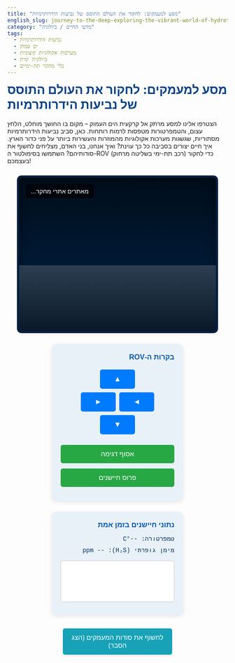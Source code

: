 ```yaml
---
title: "מסע למעמקים: לחקור את העולם התוסס של נביעות הידרותרמיות"
english_slug: journey-to-the-deep-exploring-the-vibrant-world-of-hydrothermal-vents
category: "מדעי החיים / ביולוגיה"
tags:
  - נביעות הידרותרמיות
  - ים עמוק
  - מערכות אקולוגיות קיצוניות
  - ביולוגיה ימית
  - כלי מחקר תת-ימיים
---
```

# מסע למעמקים: לחקור את העולם התוסס של נביעות הידרותרמיות

הצטרפו אלינו למסע מרתק אל קרקעית הים העמוק – מקום בו החושך מוחלט, הלחץ עצום, והטמפרטורות מטפסות לרמות רותחות. כאן, סביב נביעות הידרותרמיות מסתוריות, שגשגות מערכות אקולוגיות מהמוזרות והעשירות ביותר על פני כדור הארץ. איך חיים יצורים בסביבה כל כך עוינת? ואיך אנחנו, בני האדם, מצליחים לחשוף את סודותיהם? השתמשו בסימולטור ה-ROV (רכב תת-ימי בשליטה מרחוק) כדי לחקור בעצמכם!

<div class="app-container">
    <div class="rov-view">
        <div class="seabed">
            <div class="vent" id="hydrothermal-vent"></div>
            <div class="bubbles" id="vent-bubbles"></div> <!-- Added for animation -->
            <div class="creatures" id="creatures"></div> <!-- Moved to be child of seabed -->
            <div class="rov" id="rov-model">
                <div class="rov-light"></div> <!-- Added ROV light -->
            </div>
            <div class="sample-area" id="sample-area"></div> <!-- Moved to be child of seabed -->
            <div class="sensor-area" id="sensor-area"></div> <!-- Moved to be child of seabed -->
        </div>
        <div class="overlay-text" id="status-text">מאתרים אתרי מחקר...</div>
         <div class="overlay-feedback" id="feedback-text"></div> <!-- Added for action feedback -->
    </div>
    <div class="controls">
        <h3>בקרות ה-ROV</h3>
        <div class="movement-controls">
             <button id="move-up" aria-label="מעלה">▲</button>
             <div class="horizontal-controls">
                 <button id="move-left" aria-label="שמאלה">◄</button>
                 <button id="move-right" aria-label="ימינה">►</button>
             </div>
             <button id="move-down" aria-label="מטה">▼</button>
        </div>
        <button id="collect-sample" class="action-button">אסוף דגימה</button>
        <button id="deploy-sensor" class="action-button">פרוס חיישנים</button>
    </div>
    <div class="data-display">
        <h3>נתוני חיישנים בזמן אמת</h3>
        <div id="temperature-data">טמפרטורה: --°C</div>
        <div id="h2s-data">מימן גופרתי (H₂S): -- ppm</div>
        <canvas id="temperature-graph" width="280" height="100"></canvas>
         <div id="sample-status"></div> <!-- Used for sample action status -->
         <div id="sensor-status"></div> <!-- Used for sensor action status -->
    </div>
</div>

<button id="toggle-explanation" class="toggle-button">לחשוף את סודות המעמקים (הצג הסבר)</button>

<div id="explanation" class="explanation-section" style="display: none;">
    <h2>הסבר מפורט: חקר נביעות הידרותרמיות</h2>

    <h3>מבוא: מהן נביעות הידרותרמיות ולמה הן כה מיוחדות?</h3>
    <p>נביעות הידרותרמיות אינן סתם חורים בקרקעית האוקיינוס – הן שערים לעולם תת-קרקעי של אנרגיה וכימיה! במקומות אלו, לרוב לאורך רכסים תת-ימיים שבהם לוחות טקטוניים נפרדים, מים חודרים אל תוך סדקים בקרום כדור הארץ. המים מתחממים על ידי המאגמה הלוהטת שמתחת, ממיסים מינרלים מתוך הסלעים, ופורצים חזרה אל הים העמוק כזרם חם (לעיתים רותח!) ועשיר בכימיקלים. זוהי סביבה קיצונית, ללא אור שמש כלל, תחת לחץ עצום, ועם נוכחות גבוהה של חומרים שנחשבים רעילים לרוב היצורים החיים.</p>

    <h3>כימוסינתזה: הבסיס לחיים בעלטה</h3>
    <p>בניגוד לרוב המערכות האקולוגיות על פני כדור הארץ התלויות באנרגיית השמש (פוטוסינתזה), החיים סביב נביעות הידרותרמיות מתבססים על תהליך מדהים הנקרא כימוסינתזה. חיידקים מיוחדים, המכונים חיידקים כימוסינתטיים, מנצלים את האנרגיה הכימית המשתחררת מחימצון תרכובות גופרית (כמו מימן גופרתי - H₂S) או תרכובות ברזל ומנגן הנמצאות במים הפורצים מהנביעה. חיידקים אלו הם ה"יצרנים" של המערכת, והם מהווים את בסיס שרשרת המזון המקומית.</p>

    <h3>מגוון ביולוגי מפתיע ויצורים ייחודיים</h3>
    <p>מי היה מאמין שבסביבה כה קשה יפרחו חיים בשפע כזה? סביב הנביעות שוכנות אוכלוסיות צפופות ומגוונות של יצורים, רבים מהם אנדמיים לחלוטין לאזורים אלו (כלומר, לא נמצאים בשום מקום אחר בעולם). תולעי צינור ענק ללא פה או מערכת עיכול, צדפות ענק, חלזונות, סרטנים בעלי שריון ייחודי, ודגים מסתוריים – כולם מותאמים בצורה מדהימה לתנאים. רבים מהם מקיימים יחסי סימביוזה עם החיידקים הכימוסינתטיים, אוכלים אותם ישירות או מסתמכים על חומר אורגני שהם מייצרים.</p>

    <h3>חקר המעמקים: האתגרים והכלים</h3>
    <p>חקר נביעות הידרותרמיות הוא מבצע לוגיסטי וטכנולוגי מורכב ביותר. ההגעה לעומקים אלו דורשת כלים שיכולים לעמוד בלחצים קיצוניים ובטמפרטורות משתנות. כלי המחקר העיקריים הם:</p>
    <ul>
        <li><strong>ROVs (Remotely Operated Vehicles):</strong> רובוטים תת-ימיים הנשלטים מספינת מחקר על פני המים. הם מצוידים במצלמות וידאו באיכות גבוהה, זרועות רובוטיות לאיסוף דגימות מדויק (מים, סלעים, ויצורים), וחיישנים למדידת טמפרטורה, לחץ, ריכוזי כימיקלים ועוד. ה-ROV מאפשר שהייה ממושכת באתר וחקר בטיחותי.</li>
        <li><strong>צוללות מחקר מאוישות (HOVs):</strong> כמו ה"אלווין" המפורסמת. מאפשרות למדענים לרדת פיזית לאתר ולצפות בו ממקור ראשון, אך הן יקרות יותר להפעלה, מוגבלות בזמן הצלילה ובקיבולת איסוף הדגימות ביחס ל-ROV.</li>
        <li><strong>חיישנים ומכשירי ניטור קבועים:</strong> מוצבים לפרקי זמן ארוכים כדי לעקוב אחר שינויים טמפרטורה, כימיה, או זרמים סביב הנביעות.</li>
    </ul>

    <h3>מדוע המחקר חשוב?</h3>
    <p>המחקר סביב נביעות הידרותרמיות פותח בפנינו צוהר לכמה מהשאלות הגדולות ביותר במדע:</p>
    <ul>
        <li>**גבולות החיים:** אם חיים יכולים לשגשג בתנאים כאלה, היכן עוד ביקום ייתכן שנמצא חיים? (למשל, באוקיינוסים תת-קרקעיים על ירחים של צדק ושבתאי).</li>
        <li>**מקור החיים:** ישנן תיאוריות מרתקות המציעות כי סביבת הנביעות ההידרותרמיות הקדומות, העשירה באנרגיה וכימיקלים, יכלה להיות המקום שבו החלו החיים על פני כדור הארץ.</li>
        <li>**תהליכים פלנטריים:** הנביעות הן חלק אינטגרלי מהתהליכים הגיאולוגיים והגיאוכימיים המעצבים את כדור הארץ והאוקיינוסים שלו.</li>
        <li>**ביוטכנולוגיה ומשאבים:** יצורים המתקיימים בסביבות קיצוניות מספקים מודלים להבנת עמידות קיצונית, ואנזימים מחיידקים טרמופילים (אוהבי חום) משמשים בתעשייה ובמחקר (למשל, בבדיקות PCR). הנביעות גם מרבדות מינרלים בעלי ערך, נושא הנמצא תחת דיון לגבי אפשרויות כרייה עתידיות.</li>
    </ul>
    <p>חקר נביעות הידרותרמיות הוא מסע אל הלא נודע, שממשיך לחשוף בפנינו עולמות נסתרים ולהרחיב את ההבנה שלנו על החיים, כדור הארץ, ואולי אף היקום כולו.</p>
</div>

<style>
    /* כללי */
    .app-container {
        display: flex;
        flex-wrap: wrap;
        gap: 25px; /* Increased gap */
        justify-content: center;
        margin-top: 25px; /* Increased margin */
        font-family: 'Arial', sans-serif; /* More appealing font */
        color: #333; /* Darker text color */
        direction: rtl;
        text-align: right;
    }

    h1, h2, h3 {
         color: #004085; /* Deeper blue for headings */
         margin-top: 0;
    }

    /* אזור ה-ROV והנוף */
    .rov-view {
        position: relative;
        width: 450px; /* Slightly wider view */
        height: 350px; /* Slightly taller view */
        border: 5px solid #001f3f; /* Darker, thicker border */
        background: linear-gradient(to bottom, #000d1a 0%, #001f3f 80%, #003366 100%); /* Gradient for depth effect */
        overflow: hidden;
        border-radius: 10px; /* Rounded corners */
        box-shadow: inset 0 0 20px rgba(0, 0, 0, 0.5); /* Inner shadow for depth */
    }

    .seabed {
        position: absolute;
        bottom: 0;
        left: 0; /* Starts at 0, moves horizontally */
        width: 1500px; /* Much wider seabed */
        height: 150px; /* Deeper seabed visual */
        background: linear-gradient(to bottom, #2c3e50, #0a192a); /* Darker, textured seabed gradient */
        background-size: cover; /* Ensure gradient covers area */
        display: flex;
        align-items: flex-end;
        padding-bottom: 20px; /* More padding */
        box-sizing: border-box;
        transition: left 0.3s ease-out; /* Smooth scroll */
    }

    .vent {
        position: absolute;
        bottom: 0;
        left: 750px; /* Centered in the 1500px seabed */
        transform: translateX(-50%);
        width: 80px; /* Larger vent */
        height: 100px; /* Taller vent */
        background: linear-gradient(to top, #5a3220, #8b4513); /* Brownish/rocky texture */
        border-top-left-radius: 40px 30px;
        border-top-right-radius: 40px 30px;
        box-shadow: 0 -8px 20px rgba(255, 140, 0, 0.9), 0 -15px 30px rgba(255, 69, 0, 0.6); /* Stronger orange/red glow */
        animation: vent-pulse 3s infinite ease-in-out; /* Pulsing glow animation */
    }

    @keyframes vent-pulse {
        0% { box-shadow: 0 -8px 20px rgba(255, 140, 0, 0.9), 0 -15px 30px rgba(255, 69, 0, 0.6); }
        50% { box-shadow: 0 -10px 25px rgba(255, 165, 0, 1), 0 -20px 40px rgba(255, 99, 71, 0.8); }
        100% { box-shadow: 0 -8px 20px rgba(255, 140, 0, 0.9), 0 -15px 30px rgba(255, 69, 0, 0.6); }
    }

    .bubbles {
         position: absolute;
         bottom: 90px; /* Just above the vent opening */
         left: 750px; /* Centered above vent */
         transform: translateX(-50%);
         width: 60px;
         height: 50px; /* Area for bubbles */
         overflow: hidden;
         pointer-events: none;
         z-index: 2; /* Above vent */
     }

    .bubbles::before {
        content: '';
        position: absolute;
        bottom: 0;
        left: 50%;
        width: 10px; /* Initial size of a bubble */
        height: 10px;
        background-color: rgba(255, 255, 255, 0.5);
        border-radius: 50%;
        transform: translateX(-50%);
        animation: bubble-flow 4s infinite linear;
        box-shadow: 0 0 5px rgba(255, 255, 255, 0.8);
    }
    .bubbles::after { /* Second bubble stream */
         content: '';
         position: absolute;
         bottom: -10px; /* Start slightly lower */
         left: 40%;
         width: 8px;
         height: 8px;
         background-color: rgba(255, 255, 255, 0.4);
         border-radius: 50%;
         transform: translateX(-50%);
         animation: bubble-flow 3.5s infinite linear 0.5s; /* Different timing */
         box-shadow: 0 0 4px rgba(255, 255, 255, 0.7);
     }


     @keyframes bubble-flow {
        0% { bottom: 0; opacity: 1; transform: translateX(-50%) scale(1); }
        100% { bottom: 150px; opacity: 0; transform: translateX(-50%) scale(1.5); } /* Bubbles rise faster/higher */
     }


    .creatures {
         position: absolute;
         bottom: 10px; /* On the seabed */
         left: 750px; /* Centered around the vent */
         transform: translateX(-50%);
         width: 250px; /* Wider area for creatures */
         height: 80px; /* Taller area */
         pointer-events: none;
         z-index: 3; /* Above seabed, below ROV */
         /* Use pseudo-elements for multiple creatures */
     }
     .creatures::before, .creatures::after {
        content: '🦑'; /* Squid/octopus emoji */
        position: absolute;
        font-size: 2em; /* Larger emojis */
        opacity: 0.8;
        filter: drop-shadow(0 0 3px rgba(255,255,255,0.3)); /* Subtle glow */
        animation: creature-pulse 3s infinite ease-in-out alternate;
     }
    .creatures::before {
         left: 10%;
         bottom: 20px;
         animation-delay: 0s;
         content: '🦐'; /* Shrimp emoji */
         font-size: 1.5em;
         animation: creature-float 4s infinite ease-in-out alternate;
     }
     .creatures::after {
         right: 10%;
         bottom: 15px;
         animation-delay: 1.5s;
         content: '🦀'; /* Crab emoji */
         font-size: 1.8em;
          animation: creature-pulse 3.5s infinite ease-in-out alternate;
     }
    /* Basic pulsing/floating animation for creatures */
    @keyframes creature-pulse {
         0% { transform: scale(1); opacity: 0.8; }
         50% { transform: scale(1.05); opacity: 1; }
         100% { transform: scale(1); opacity: 0.8; }
    }
     @keyframes creature-float {
         0% { transform: translateY(0); }
         50% { transform: translateY(-5px); }
         100% { transform: translateY(0); }
     }


    .rov {
        position: absolute;
        bottom: 170px; /* Initial Y position relative to view bottom (above seabed visual) */
        left: calc(50% - 30px); /* Centered visually in view */
        width: 60px; /* Slightly larger ROV */
        height: 40px; /* Taller ROV */
        background-color: #607d8b; /* Blue-grey color */
        border-radius: 8px; /* Rounded corners */
        z-index: 10;
        transition: transform 0.2s ease-out; /* Use transform for smoother movement */
        box-shadow: 0 3px 8px rgba(0, 0, 0, 0.5);
    }

     /* Use pseudo-elements for ROV details */
    .rov::before {
         content: '● ●'; /* Lights */
         position: absolute;
         top: 5px;
         left: 50%;
         transform: translateX(-50%);
         color: yellow; /* Light color */
         font-size: 0.8em;
     }
    .rov::after {
         content: '[]'; /* Camera/Arm */
         position: absolute;
         bottom: 5px;
         left: 50%;
         transform: translateX(-50%);
         color: #333;
         font-weight: bold;
         font-size: 1em;
     }

    .rov-light {
         position: absolute;
         bottom: -10px; /* Below the ROV */
         left: 50%;
         transform: translateX(-50%);
         width: 100px; /* Width of light cone base */
         height: 120px; /* Height of light cone */
         background: radial-gradient(circle at 50% 0%, rgba(255, 255, 180, 0.5) 0%, rgba(255, 255, 180, 0.1) 50%, rgba(255, 255, 180, 0) 100%);
         clip-path: polygon(40% 0%, 60% 0%, 100% 100%, 0% 100%); /* Cone shape */
         z-index: 9; /* Below ROV, above seabed */
         pointer-events: none;
    }


     .sample-area, .sensor-area {
        position: absolute;
        bottom: 10px; /* On the seabed */
        width: 60px; /* Larger area */
        height: 60px;
        border: 3px dashed; /* Thicker dashed border */
        border-radius: 8px; /* Rounded corners */
        display: none; /* Hidden by default */
        pointer-events: none;
        box-sizing: border-box;
        z-index: 5;
        background-color: rgba(255, 255, 255, 0.05); /* Subtle fill */
         animation: pulse-border 1.5s infinite ease-in-out alternate; /* Pulsing effect */
     }

     .sample-area {
        left: 750px + 50px; /* Relative to vent center (750) + offset */
        border-color: rgba(100, 149, 237, 0.7); /* Cornflower blue */
        background-color: rgba(100, 149, 237, 0.1);
     }
     .sensor-area {
        left: 750px - 110px; /* Relative to vent center (750) - offset */
         border-color: rgba(60, 179, 113, 0.7); /* Medium sea green */
         background-color: rgba(60, 179, 113, 0.1);
     }
     @keyframes pulse-border {
         0% { border-color: rgba(255, 255, 255, 0.5); }
         100% { border-color: rgba(255, 255, 255, 0.9); }
     }


    .overlay-text {
        position: absolute;
        top: 15px; /* More padding */
        left: 15px;
        color: #fff;
        background-color: rgba(0, 0, 0, 0.6); /* Slightly darker background */
        padding: 8px 12px; /* More padding */
        border-radius: 5px;
        font-size: 1em; /* Slightly larger font */
        z-index: 20;
        text-align: right; /* Ensure text aligns right in RTL */
    }
     .overlay-feedback {
         position: absolute;
         bottom: 15px;
         left: 50%;
         transform: translateX(-50%);
         color: #fff;
         background-color: rgba(0, 0, 0, 0.7);
         padding: 8px 15px;
         border-radius: 5px;
         font-size: 1.1em;
         z-index: 25; /* Above status text */
         opacity: 0; /* Start hidden */
         transition: opacity 0.5s ease-in-out;
     }
     .overlay-feedback.show {
         opacity: 1;
     }
     .overlay-feedback.success {
         background-color: rgba(40, 167, 69, 0.8); /* Green */
     }
     .overlay-feedback.error {
         background-color: rgba(220, 53, 69, 0.8); /* Red */
     }


    /* בקרות ונתונים */
    .controls, .data-display {
        background-color: #e9f1f8; /* Light blue background */
        padding: 20px; /* More padding */
        border-radius: 10px; /* Rounded corners */
        width: 300px; /* Wider panels */
        box-sizing: border-box;
        box-shadow: 0 2px 10px rgba(0, 0, 0, 0.1);
    }

    .controls h3, .data-display h3 {
         color: #0056b3; /* Blue headings */
         margin-bottom: 15px; /* More space below heading */
    }

    .movement-controls {
        display: flex;
        flex-direction: column;
        align-items: center;
        margin-bottom: 20px;
    }

    .movement-controls button {
        margin: 4px; /* Less margin for tighter layout */
        padding: 12px 20px; /* Larger buttons */
        cursor: pointer;
        background-color: #007bff; /* Primary blue */
        color: white;
        border: none;
        border-radius: 5px;
        font-size: 1.2em; /* Larger font */
        transition: background-color 0.2s ease;
        min-width: 80px; /* Ensure consistent button size */
        text-align: center;
    }
     .movement-controls button:hover {
         background-color: #0056b3;
     }
     .movement-controls button:active {
         background-color: #003f7f;
     }


    .horizontal-controls {
        display: flex;
        justify-content: center;
        width: 100%;
    }

    .horizontal-controls button {
         margin: 4px;
         padding: 12px 20px;
         cursor: pointer;
         background-color: #007bff;
         color: white;
         border: none;
         border-radius: 5px;
         font-size: 1.2em;
         transition: background-color 0.2s ease;
         min-width: 80px;
          text-align: center;
    }
     .horizontal-controls button:hover {
         background-color: #0056b3;
     }
     .horizontal-controls button:active {
         background-color: #003f7f;
     }


    .action-button {
        display: block;
        width: 100%;
        padding: 12px; /* Larger padding */
        margin-bottom: 12px; /* More margin */
        cursor: pointer;
        background-color: #28a745; /* Green for action */
        color: white;
        border: none;
        border-radius: 5px;
        font-size: 1.1em;
        transition: background-color 0.2s ease;
    }
     .action-button:hover {
         background-color: #218838;
     }
     .action-button:active {
         background-color: #1e7e34;
     }
     .action-button:disabled {
         background-color: #ccc;
         cursor: not-allowed;
     }

    .data-display div {
        margin-bottom: 10px; /* More space */
        font-family: 'Courier New', monospace; /* Different monospace font */
        font-size: 1em; /* Slightly larger */
        color: #003366; /* Dark blue text */
    }

    #temperature-graph {
        display: block;
        margin-top: 15px;
        background-color: #fff;
        border: 1px solid #ccc;
        border-radius: 5px;
    }
     #temperature-graph-container { /* Optional: Wrapper for graph styling */
         position: relative;
     }


    .toggle-button {
        display: block;
        width: 250px; /* Wider button */
        margin: 30px auto; /* More margin */
        padding: 12px 20px;
        font-size: 1.1em;
        cursor: pointer;
        background-color: #17a2b8; /* Teal color */
        color: white;
        border: none;
        border-radius: 5px;
        text-align: center;
        transition: background-color 0.2s ease;
         box-shadow: 0 2px 5px rgba(0, 0, 0, 0.1);
    }
     .toggle-button:hover {
         background-color: #138496;
     }
     .toggle-button:active {
         background-color: #117a8b;
     }


    .explanation-section {
        margin-top: 30px; /* More space */
        padding: 25px; /* More padding */
        background-color: #f0f8ff; /* Light blue background */
        border: 1px solid #b8daff; /* Light blue border */
        border-radius: 10px;
        line-height: 1.7; /* Increased line height */
        color: #333;
         box-shadow: 0 2px 10px rgba(0, 0, 0, 0.1);
    }

    .explanation-section h2,
    .explanation-section h3 {
        color: #004085;
        margin-top: 20px; /* More space above headings */
        margin-bottom: 10px;
    }

    .explanation-section p {
        margin-bottom: 15px;
    }

    .explanation-section ul {
        margin-bottom: 15px;
        padding-right: 25px; /* Adjust padding for RTL */
        list-style: disc; /* Ensure bullet points */
    }
    .explanation-section li {
        margin-bottom: 8px; /* More space between list items */
    }
</style>

<script>
    const rov = document.getElementById('rov-model');
    const seabed = document.querySelector('.seabed');
    const vent = document.getElementById('hydrothermal-vent');
    const statusText = document.getElementById('status-text');
    const feedbackText = document.getElementById('feedback-text'); // Added feedback element
    const tempDisplay = document.getElementById('temperature-data');
    const h2sDisplay = document.getElementById('h2s-data');
    const sampleStatus = document.getElementById('sample-status'); // Used only for button status now
    const sensorStatus = document.getElementById('sensor-status'); // Used only for button status now
    const tempGraphCanvas = document.getElementById('temperature-graph');
    const ctx = tempGraphCanvas.getContext('2d');
    const explanationSection = document.getElementById('explanation');
    const toggleButton = document.getElementById('toggle-explanation');
    const sampleArea = document.getElementById('sample-area');
    const sensorArea = document.getElementById('sensor-area');
    const collectButton = document.getElementById('collect-sample');
    const deployButton = document.getElementById('deploy-sensor');

    let rovPosition = { x: 750, y: 170 }; // Initial position within seabed coordinate space (0-1500 for X)
    const seabedWidth = 1500; // Must match CSS .seabed width
    const rovViewWidth = 450; // rov-view width
    const rovViewHeight = 350; // rov-view height
    const rovWidth = 60; // Matches CSS
    const rovHeight = 40; // Matches CSS
    const seabedVisualHeight = 150; // Matches CSS seabed height visual, ROV bottom is relative to view bottom
    const rovMinY = seabedVisualHeight + 20; // Minimum Y (closest to seabed)
    const rovMaxY = rovViewHeight - rovHeight - 20; // Maximum Y (closest to surface/top view edge)

    // Vent position relative to seabed left edge
    const ventPositionX = 750; // Matches CSS left: 750px relative to seabed's width (1500)

    // Target areas centered slightly offset from vent
    const sampleAreaCenterX_seabed = ventPositionX + 50 + (60/2); // Vent center + offset + half area width
    const sensorAreaCenterX_seabed = ventPositionX - 110 + (60/2); // Vent center - offset + half area width
    const areaProximityThreshold = 70; // Distance from ROV center X to area center X to be "in range"

    // Initial ROV visual position (Y relative to view bottom, X is visually centered)
    rov.style.bottom = `${rovPosition.y}px`;
    // X visual position is handled by seabed scrolling

    function updateSeabedPosition() {
        // Calculate how much the seabed should shift horizontally.
        // We want the point 'rovPosition.x' on the seabed (0-1500)
        // to appear aligned with the horizontal center of the rov-view (450/2 = 225).
        // Let seabed_left_offset be the X coordinate on the seabed that aligns with the left edge of the rov-view (0).
        // The point rovPosition.x on the seabed is (rovPosition.x - seabed_left_offset) from the left edge of the view.
        // We want this to be 225. So, 225 = rovPosition.x - seabed_left_offset.
        // seabed_left_offset = rovPosition.x - 225.
        let seabedOffset = rovPosition.x - (rovViewWidth / 2);

        // Clamp the offset so the seabed doesn't move too far.
        // Max negative shift (positive offset applied): (seabedWidth - rovViewWidth) = 1500 - 450 = 1050.
        // The minimum offset is 0.
        seabedOffset = Math.max(0, Math.min(seabedWidth - rovViewWidth, seabedOffset));

        // Apply the negative offset to the seabed's left CSS property
        seabed.style.left = `${-seabedOffset}px`;

        // Update status text and sensor data display based on new position
        updateStatus();
        updateSensorData();
    }

     // Use CSS transform for smoother movement than just updating bottom/left
     // Update logical position and trigger visual updates
    function updateROVPosition(dx, dy) {
        // Update logical position in seabed coordinates for X
        let newX = rovPosition.x + dx;
        // Clamp logical position within seabed bounds for X
        newX = Math.max(rovWidth / 2, Math.min(seabedWidth - rovWidth / 2, newX));

         // Update logical position for Y relative to view bottom
        let newY = rovPosition.y + dy;
         // Clamp logical position within view bounds for Y
        newY = Math.max(rovMinY, Math.min(rovMaxY, newY));

        // Check if position actually changed
        if (newX !== rovPosition.x || newY !== rovPosition.y) {
            rovPosition.x = newX;
            rovPosition.y = newY;

             // Apply visual Y position change directly
            rov.style.bottom = `${rovPosition.y}px`;
             // X visual position is handled by seabed scrolling via updateSeabedPosition
            updateSeabedPosition();

            // Update ROV light position slightly based on movement direction (subtle effect)
             const lightElement = rov.querySelector('.rov-light');
             if (lightElement) {
                 // Simple shift: left/right movement slightly shifts light angle
                 // This is complex with clip-path. A simple approach is just vertical.
                 // Or let's skip dynamic light angle for simplicity while maintaining premium feel via static style.
                 // Keep light centered: lightElement.style.left = '50%';
                 // Keep light bottom: lightElement.style.bottom = '-10px';
             }
        }
    }


    function getDistanceToVent() {
         // ROV center X is rovPosition.x (in seabed coords)
         // Vent center X is ventPositionX (in seabed coords)
         return Math.abs(rovPosition.x - ventPositionX);
     }

    function getTemperatureAtROV() {
        const distance = getDistanceToVent();
        // More refined model: Steep drop-off near vent, stabilizes further away
        const maxTemp = 400; // Example max temp in °C at distance 0
        const baseTemp = 2; // Deep sea base temp in °C far from vent
        // Use an exponential decay model: temp = base + (max - base) * exp(-k * distance)
        const k = 0.015; // Drop-off factor
        const temp = baseTemp + (maxTemp - baseTemp) * Math.exp(-k * distance);
        return Math.max(baseTemp, temp); // Ensure temp doesn't go below base
    }

     function getH2SConcentrationAtROV() {
         const distance = getDistanceToVent();
         // Similar exponential decay model for H2S
         const maxH2S = 200; // Example max ppm at distance 0
         const baseH2S = 0.1; // Background H2S far from vent
         const k = 0.02; // Drop-off factor
         const h2s = baseH2S + (maxH2S - baseH2S) * Math.exp(-k * distance);
         return Math.max(baseH2S, h2s);
     }


    function updateStatus() {
        const distanceToVent = getDistanceToVent();
        let status = `מרחק מהנביעה: כ-${distanceToVent.toFixed(0)} יחידות.`;

        // Check proximity to sample/sensor areas based on ROV X position
        const sampleAreaDistance = Math.abs(rovPosition.x - sampleAreaCenterX_seabed);
        const sensorAreaDistance = Math.abs(rovPosition.x - sensorAreaCenterX_seabed);

        let isInSampleArea = sampleAreaDistance < areaProximityThreshold;
        let isInSensorArea = sensorAreaDistance < areaProximityThreshold;

        if (isInSampleArea) {
             status += " | בטווח איסוף דגימות.";
             sampleArea.style.display = 'block';
             collectButton.disabled = false;
             collectButton.classList.add('ready'); // Optional: Add a visual cue class
             collectButton.innerText = 'אסוף דגימה מהירה'; // More specific text
         } else {
             sampleArea.style.display = 'none';
             collectButton.disabled = true;
             collectButton.classList.remove('ready');
             collectButton.innerText = 'אסוף דגימה';
         }

         if (isInSensorArea) {
             status += " | בטווח פריסת חיישנים.";
             sensorArea.style.display = 'block';
             // Only enable if not already deployed
             if (!deployButton.classList.contains('deployed')) {
                deployButton.disabled = false;
                deployButton.classList.add('ready');
                 deployButton.innerText = 'פרוס מערך חיישנים'; // More specific text
             }
         } else {
             sensorArea.style.display = 'none';
             // Only disable if not already deployed
             if (!deployButton.classList.contains('deployed')) {
                deployButton.disabled = true;
                deployButton.classList.remove('ready');
                deployButton.innerText = 'פרוס חיישנים';
             }
         }

        statusText.innerText = status;
    }

     let temperatureReadings = []; // Store [distance, temp] pairs
     let sensorDeploymentActive = false;

     function updateSensorData() {
        const temp = getTemperatureAtROV();
        const h2s = getH2SConcentrationAtROV();

         // Add some subtle noise to readings for realism (optional)
        const tempNoise = (Math.random() - 0.5) * 0.5; // +/- 0.25°C
        const h2sNoise = (Math.random() - 0.5) * 0.2; // +/- 0.1 ppm
        const displayedTemp = temp + (sensorDeploymentActive ? tempNoise : 0); // Only add noise when sensors "active"
         const displayedH2S = h2s + (sensorDeploymentActive ? h2sNoise : 0);

        tempDisplay.innerText = `טמפרטורה: ${displayedTemp.toFixed(1)}°C`;
        h2sDisplay.innerText = `מימן גופרתי (H₂S): ${displayedH2S.toFixed(2)} ppm`; // More precision for H2S

        // Store reading if sensors are deployed
        if (sensorDeploymentActive) {
             const distance = getDistanceToVent();
             // Record reading only if moved significantly or first reading
             if (temperatureReadings.length === 0 || Math.abs(temperatureReadings[temperatureReadings.length - 1][0] - distance) > 10) { // Record every ~10 units moved
                temperatureReadings.push([distance, temp]); // Store actual temp, not noisy one
                 // Keep readings sorted by distance for graph
                 temperatureReadings.sort((a, b) => a[0] - b[0]);
                 drawTemperatureGraph();
             } else {
                 // If not adding a new point, redraw to update current location dot
                 drawTemperatureGraph();
             }
        } else {
             // If sensors not deployed, only update current values and draw empty graph or graph with current dot
             drawTemperatureGraph(); // Draws axis, labels, and potentially current dot
        }
    }

     function drawTemperatureGraph() {
         ctx.clearRect(0, 0, tempGraphCanvas.width, tempGraphCanvas.height);

         const minDistance = 0; // Graph X axis starts at distance 0 from vent
         const maxDistance = Math.max(500, Math.max(...temperatureReadings.map(r => r[0] || 0))); // Max X is 500 or furthest recorded distance
         const minTemp = 0;
         const maxTemp = 450; // Max temp for graph Y axis (slightly above max possible)

         const xRatio = tempGraphCanvas.width / (maxDistance - minDistance);
         const yRatio = tempGraphCanvas.height / (maxTemp - minTemp);

         // Draw axes
         ctx.strokeStyle = '#888'; // Darker gray axes
         ctx.lineWidth = 1;
         ctx.beginPath();
         // X axis (Distance from vent) - plotted at bottom of graph
         ctx.moveTo(0, tempGraphCanvas.height);
         ctx.lineTo(tempGraphCanvas.width, tempGraphCanvas.height);
         // Y axis (Temperature) - plotted at left (distance 0)
         ctx.moveTo(0, 0);
         ctx.lineTo(0, tempGraphCanvas.height);
         ctx.stroke();

         // Draw vent indicator at Distance 0 (left edge of graph)
         ctx.fillStyle = 'rgba(255, 140, 0, 0.8)'; // Orange
         ctx.font = '10px sans-serif';
         ctx.textAlign = 'left';
         ctx.fillText('נביעה', 5, tempGraphCanvas.height - 5);

         // Draw base temp indicator
         const baseTempY = tempGraphCanvas.height - (getTemperatureAtROV(maxDistance) - minTemp) * yRatio;
         ctx.strokeStyle = '#aaa';
         ctx.beginPath();
         ctx.moveTo(0, baseTempY);
         ctx.lineTo(tempGraphCanvas.width, baseTempY);
         ctx.stroke();
         ctx.fillStyle = '#888';
         ctx.textAlign = 'right';
         ctx.fillText(`${getTemperatureAtROV(maxDistance).toFixed(0)}°C בסיס`, tempGraphCanvas.width - 5, baseTempY - 3);


         if (sensorDeploymentActive && temperatureReadings.length > 0) {
            // Draw data points if sensors are deployed and data exists
             ctx.beginPath();
             ctx.strokeStyle = '#dc3545'; // Red color for temperature line
             ctx.lineWidth = 2;

             temperatureReadings.forEach((reading, index) => {
                 const [distance, temp] = reading;
                 // Clamp distance for drawing if it exceeds maxDistance, but use recorded value
                 const x = (Math.min(distance, maxDistance) - minDistance) * xRatio;
                 const y = tempGraphCanvas.height - (temp - minTemp) * yRatio;

                 if (index === 0) {
                     ctx.moveTo(x, y);
                 } else {
                     ctx.lineTo(x, y);
                 }
             });
             ctx.stroke();
         } else {
              // If sensors not deployed, show message
             ctx.fillStyle = '#666';
             ctx.font = '12px sans-serif';
             ctx.textAlign = 'center';
             ctx.fillText('פרוס חיישנים כדי לאסוף נתוני טמפרטורה', tempGraphCanvas.width / 2, tempGraphCanvas.height / 2);
         }


         // Draw current reading dot (always)
         const currentDistance = getDistanceToVent();
         const currentTemp = getTemperatureAtROV();
          // Clamp current distance for drawing if it exceeds maxDistance
         const currentX = (Math.min(currentDistance, maxDistance) - minDistance) * xRatio;
         const currentY = tempGraphCanvas.height - (currentTemp - minTemp) * yRatio;
         ctx.fillStyle = '#007bff'; // Blue dot for current position
         ctx.beginPath();
         ctx.arc(currentX, currentY, 5, 0, Math.PI * 2); // Slightly larger dot
         ctx.fill();
         ctx.strokeStyle = '#fff'; // White border
         ctx.lineWidth = 1;
         ctx.stroke();

         // Add axis labels
         ctx.fillStyle = '#333';
         ctx.font = '10px sans-serif';
         ctx.textAlign = 'left';
         ctx.fillText('טמפ°C', 5, 10); // Label for Y axis (Temperature)
         ctx.textAlign = 'center';
         ctx.fillText('מרחק מהנביעה (יחידות)', tempGraphCanvas.width / 2, tempGraphCanvas.height - 5); // Label for X axis (Distance)
     }

    function showFeedback(message, isSuccess = true) {
        feedbackText.innerText = message;
        feedbackText.classList.remove('success', 'error');
        feedbackText.classList.add('show', isSuccess ? 'success' : 'error');
        setTimeout(() => {
            feedbackText.classList.remove('show');
        }, 3000); // Hide after 3 seconds
    }


    // Movement controls (using buttons)
    document.getElementById('move-up').addEventListener('click', () => updateROVPosition(0, 20)); // Larger step
    document.getElementById('move-down').addEventListener('click', () => updateROVPosition(0, -20)); // Larger step
    document.getElementById('move-left').addEventListener('click', () => updateROVPosition(-20, 0)); // Larger step
    document.getElementById('move-right').addEventListener('click', () => updateROVPosition(20, 0)); // Larger step


    // Keyboard controls
    document.addEventListener('keydown', (event) => {
        const moveStep = 20; // Match button step
        switch (event.key) {
            case 'ArrowUp':
            case 'w':
            case 'W':
                updateROVPosition(0, moveStep);
                event.preventDefault(); // Prevent scrolling the page
                break;
            case 'ArrowDown':
            case 's':
            case 'S':
                updateROVPosition(0, -moveStep);
                event.preventDefault();
                break;
            case 'ArrowLeft':
            case 'a':
            case 'A':
                updateROVPosition(-moveStep, 0);
                event.preventDefault();
                break;
            case 'ArrowRight':
            case 'd':
            case 'D':
                updateROVPosition(moveStep, 0);
                event.preventDefault();
                break;
        }
    });


    // Sample collection
    collectButton.addEventListener('click', () => {
        const sampleAreaDistance = Math.abs(rovPosition.x - sampleAreaCenterX_seabed);
         if (sampleAreaDistance < areaProximityThreshold) {
            showFeedback('✅ דגימה ביולוגית חשובה נאספה!', true);
            sampleStatus.innerText = 'דגימה נאספה!';
            sampleStatus.style.color = 'green';
             // Optional: Add a temporary visual effect (e.g., flash or particle)
        } else {
            showFeedback('❌ ה-ROV אינו ממוקם מעל אזור הדגימה.', false);
            sampleStatus.innerText = ''; // Clear status if not in range
        }
         // sampleStatus text is less critical now, main feedback is overlay. Clear it later.
         setTimeout(() => sampleStatus.innerText = '', 3000);
    });

    // Sensor deployment
    deployButton.addEventListener('click', (event) => {
         const sensorAreaDistance = Math.abs(rovPosition.x - sensorAreaCenterX_seabed);
         if (sensorAreaDistance < areaProximityThreshold) {
             if (!sensorDeploymentActive) {
                 sensorDeploymentActive = true;
                 event.target.disabled = true;
                 event.target.innerText = 'חיישנים פרוסים ☑️';
                 event.target.classList.add('deployed'); // Mark as deployed
                 showFeedback('📊 חיישנים נפרסו בהצלחה! מתחיל איסוף נתונים.', true);
                 sensorStatus.innerText = 'חיישנים פרוסים';
                 sensorStatus.style.color = 'green';
                 temperatureReadings = []; // Clear previous readings
                 updateSensorData(); // Get initial readings and draw graph
             } else {
                  showFeedback('חיישנים כבר פרוסים באזור זה.', false);
             }
         } else {
             showFeedback('❌ ה-ROV אינו ממוקם מעל אזור פריסת חיישנים.', false);
              sensorStatus.innerText = ''; // Clear status if not in range
         }
         setTimeout(() => sensorStatus.innerText = '', 3000);
    });


    // Toggle explanation visibility
    toggleButton.addEventListener('click', () => {
        if (explanationSection.style.display === 'none') {
            explanationSection.style.display = 'block';
            toggleButton.innerText = 'להסתיר את סודות המעמקים (הסתר הסבר)';
        } else {
            explanationSection.style.display = 'none';
            toggleButton.innerText = 'לחשוף את סודות המעמקים (הצג הסבר)';
        }
    });

    // Initial setup
    updateSeabedPosition(); // Set initial seabed position based on initial ROV position
    // Buttons start disabled in HTML, updateStatus will enable them if in range
    collectButton.disabled = true;
    deployButton.disabled = true;

    // Initial data display and graph
    updateSensorData(); // Get and display initial sensor data (before deployment)
    drawTemperatureGraph(); // Draw initial state of the graph (empty or just current pos)

</script>
```